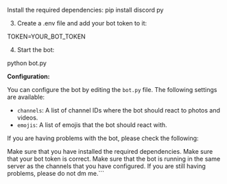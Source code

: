 Install the required dependencies:
pip install discord py


3. Create a .env file and add your bot token to it:

TOKEN=YOUR_BOT_TOKEN


4. Start the bot:

python bot.py


**Configuration:**

You can configure the bot by editing the `bot.py` file. The following settings are available:

* `channels`: A list of channel IDs where the bot should react to photos and videos.
* `emojis`: A list of emojis that the bot should react with.

If you are having problems with the bot, please check the following:

Make sure that you have installed the required dependencies.
Make sure that your bot token is correct.
Make sure that the bot is running in the same server as the channels that you have configured.
If you are still having problems, please do not dm me.```
